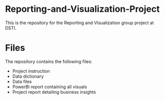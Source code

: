 # Reporting-and-Visualization-Project
This is the repository for the Reporting and Visualization group project at DSTI.

# Files
The repository contains the following files:
  - Project instruction
  - Data dictionary
  - Data files
  - PowerBI report containing all visuals
  - Project report detailing business insights
